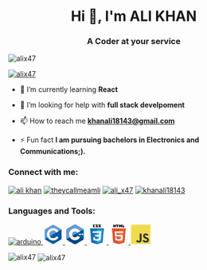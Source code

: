 <h1 align="center">Hi 👋, I'm ALI KHAN</h1>
<h3 align="center">A Coder at your service</h3>

<p align="left"> <img src="https://komarev.com/ghpvc/?username=alix47&label=Profile%20views&color=0e75b6&style=flat" alt="alix47" /> </p>

<p align="left"> <a href="https://github.com/ryo-ma/github-profile-trophy"><img src="https://github-profile-trophy.vercel.app/?username=alix47" alt="alix47" /></a> </p>

- 🌱 I’m currently learning **React**

- 🤝 I’m looking for help with **full stack develpoment**

- 📫 How to reach me **khanali18143@gmail.com**

- ⚡ Fun fact **I am pursuing bachelors in Electronics and Communications;).**

<h3 align="left">Connect with me:</h3>
<p align="left">
<a href="https://linkedin.com/in/ali khan" target="blank"><img align="center" src="https://raw.githubusercontent.com/rahuldkjain/github-profile-readme-generator/master/src/images/icons/Social/linked-in-alt.svg" alt="ali khan" height="30" width="40" /></a>
<a href="https://instagram.com/theycallmeamli" target="blank"><img align="center" src="https://raw.githubusercontent.com/rahuldkjain/github-profile-readme-generator/master/src/images/icons/Social/instagram.svg" alt="theycallmeamli" height="30" width="40" /></a>
<a href="https://www.leetcode.com/ali_x47" target="blank"><img align="center" src="https://raw.githubusercontent.com/rahuldkjain/github-profile-readme-generator/master/src/images/icons/Social/leet-code.svg" alt="ali_x47" height="30" width="40" /></a>
<a href="https://auth.geeksforgeeks.org/user/khanali18143" target="blank"><img align="center" src="https://raw.githubusercontent.com/rahuldkjain/github-profile-readme-generator/master/src/images/icons/Social/geeks-for-geeks.svg" alt="khanali18143" height="30" width="40" /></a>
</p>

<h3 align="left">Languages and Tools:</h3>
<p align="left"> <a href="https://www.arduino.cc/" target="_blank" rel="noreferrer"> <img src="https://cdn.worldvectorlogo.com/logos/arduino-1.svg" alt="arduino" width="40" height="40"/> </a> <a href="https://www.cprogramming.com/" target="_blank" rel="noreferrer"> <img src="https://raw.githubusercontent.com/devicons/devicon/master/icons/c/c-original.svg" alt="c" width="40" height="40"/> </a> <a href="https://www.w3schools.com/cpp/" target="_blank" rel="noreferrer"> <img src="https://raw.githubusercontent.com/devicons/devicon/master/icons/cplusplus/cplusplus-original.svg" alt="cplusplus" width="40" height="40"/> </a> <a href="https://www.w3schools.com/css/" target="_blank" rel="noreferrer"> <img src="https://raw.githubusercontent.com/devicons/devicon/master/icons/css3/css3-original-wordmark.svg" alt="css3" width="40" height="40"/> </a> <a href="https://www.w3.org/html/" target="_blank" rel="noreferrer"> <img src="https://raw.githubusercontent.com/devicons/devicon/master/icons/html5/html5-original-wordmark.svg" alt="html5" width="40" height="40"/> </a> <a href="https://developer.mozilla.org/en-US/docs/Web/JavaScript" target="_blank" rel="noreferrer"> <img src="https://raw.githubusercontent.com/devicons/devicon/master/icons/javascript/javascript-original.svg" alt="javascript" width="40" height="40"/> </a> </p>

<p><img align="left" src="https://github-readme-stats.vercel.app/api/top-langs?username=alix47&show_icons=true&locale=en&layout=compact" alt="alix47" /></p>

<p>&nbsp;<img align="center" src="https://github-readme-stats.vercel.app/api?username=alix47&show_icons=true&locale=en" alt="alix47" /></p>
